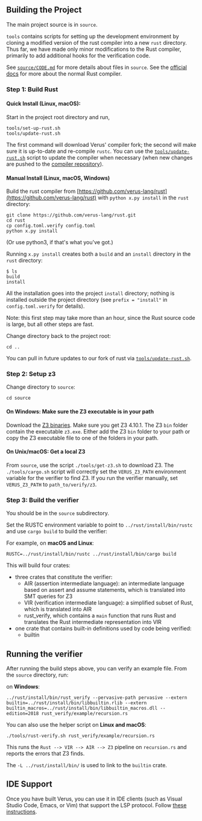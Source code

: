 ## Building the Project

The main project source is in `source`.

`tools` contains scripts for setting up the development environment by
cloning a modified version of the rust compiler into a new `rust` directory.
Thus far, we have made only minor modifications to the Rust
compiler, primarily to add additional hooks for the verification code.

See [`source/CODE.md`](source/CODE.md) for more details about files in `source`.  See the
[official docs](https://rustc-dev-guide.rust-lang.org/) for more about the
normal Rust compiler.

### Step 1: Build Rust

#### Quick Install (Linux, macOS):

Start in the project root directory and run,

```
tools/set-up-rust.sh
tools/update-rust.sh
```

The first command will download Verus' compiler fork; the second will make sure it is up-to-date and re-compile `rustc`.
You can use the [`tools/update-rust.sh`](./tools/update-rust.sh) script to update the compiler when necessary (when new changes are pushed to the [compiler repository](https://github.com/verus-lang/rust)).

#### Manual Install (Linux, macOS, Windows)

Build the rust compiler from [https://github.com/verus-lang/rust](https://github.com/verus-lang/rust) with `python x.py install` in the `rust` directory:

```
git clone https://github.com/verus-lang/rust.git
cd rust
cp config.toml.verify config.toml
python x.py install
```

(Or use python3, if that's what you've got.)

Running `x.py install` creates both a `build` and an `install` directory in the `rust` directory:

```
$ ls
build
install
```

All the installation goes into the project `install` directory;
nothing is installed outside the project directory
(see `prefix = "install"` in `config.toml.verify` for details).

Note: this first step may take more than an hour, since the Rust source code is large, but all other steps are fast.

Change directory back to the project root:

```
cd ..
```

You can pull in future updates to our fork of rust via [`tools/update-rust.sh`](./tools/update-rust.sh).

### Step 2: Setup z3

Change directory to `source`:

```
cd source
```

#### On Windows: Make sure the Z3 executable is in your path

Download the [Z3 binaries](https://github.com/Z3Prover/z3/releases).
Make sure you get Z3 4.10.1.
The Z3 `bin` folder contain the executable `z3.exe`.
Either add the Z3 `bin` folder to your path or copy the Z3 executable file to one of the folders in your path.

#### On Unix/macOS: Get a local Z3

From `source`, use the script `./tools/get-z3.sh` to download Z3.
The `./tools/cargo.sh` script will correctly set the `VERUS_Z3_PATH` environment variable for the verifier to find Z3.
If you run the verifier manually, set `VERUS_Z3_PATH` to `path_to/verify/z3`.

### Step 3: Build the verifier

You should be in the `source` subdirectory.

Set the RUSTC environment variable to point to `../rust/install/bin/rustc` and use `cargo build` to build the verifier:

For example, on **macOS and Linux**:
```
RUSTC=../rust/install/bin/rustc ../rust/install/bin/cargo build
```

This will build four crates:
- three crates that constitute the verifier:
    - AIR (assertion intermediate language):
      an intermediate language based on assert and assume statements,
      which is translated into SMT queries for Z3
    - VIR (verification intermediate language):
      a simplified subset of Rust,
      which is translated into AIR
    - rust_verify, which contains a `main` function that runs Rust and translates
      the Rust intermediate representation into VIR
- one crate that contains built-in definitions used by code being verified:
    - builtin

## Running the verifier 


After running the build steps above, you can verify an example file.
From the `source` directory, run:

on **Windows**:

```
../rust/install/bin/rust_verify --pervasive-path pervasive --extern builtin=../rust/install/bin/libbuiltin.rlib --extern builtin_macros=../rust/install/bin/libbuiltin_macros.dll --edition=2018 rust_verify/example/recursion.rs
```

You can also use the helper script on **Linux and macOS**:

```
./tools/rust-verify.sh rust_verify/example/recursion.rs
```

This runs the `Rust --> VIR --> AIR --> Z3` pipeline on `recursion.rs`
and reports the errors that Z3 finds.

The `-L ../rust/install/bin/` is used to link to the `builtin` crate.

## IDE Support

Once you have built Verus, you can use it in IDE clients (such as Visual Studio
Code, Emacs, or Vim) that support the LSP protocol.  Follow [these instructions](https://verus-lang.github.io/verus/guide/ide_support.html).

